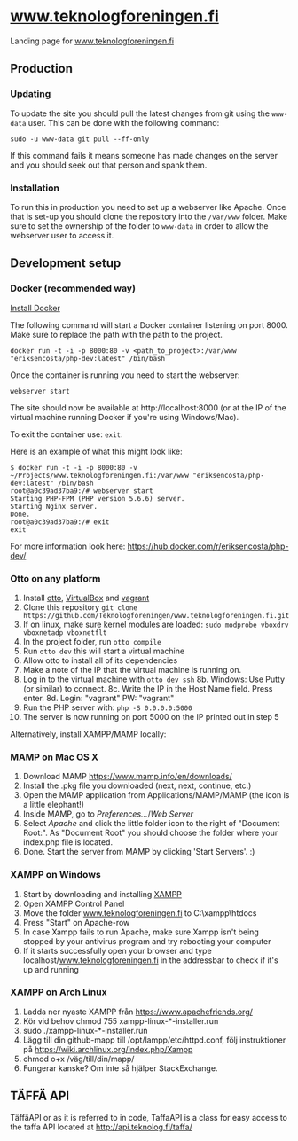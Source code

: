# www.teknologforeningen.fi
Landing page for www.teknologforeningen.fi

## Production

### Updating

To update the site you should pull the latest changes from git using the `www-data` user. This can be done with the following command:
```
sudo -u www-data git pull --ff-only
```

If this command fails it means someone has made changes on the server and you should seek out that person and spank them.

### Installation

To run this in production you need to set up a webserver like Apache. Once that is set-up you should clone the repository into the `/var/www` folder. Make sure to set the ownership of the folder to `www-data` in order to allow the webserver user to access it.

## Development setup

### Docker (recommended way)

[Install Docker](https://docs.docker.com/)

The following command will start a Docker container listening on port 8000. Make sure to replace the path with the path to the project.

```
docker run -t -i -p 8000:80 -v <path_to_project>:/var/www "eriksencosta/php-dev:latest" /bin/bash
```

Once the container is running you need to start the webserver:
```
webserver start
```

The site should now be available at http://localhost:8000 (or at the IP of the virtual machine running Docker if you're using Windows/Mac).

To exit the container use: `exit`.

Here is an example of what this might look like:

```
$ docker run -t -i -p 8000:80 -v ~/Projects/www.teknologforeningen.fi:/var/www "eriksencosta/php-dev:latest" /bin/bash
root@a0c39ad37ba9:/# webserver start
Starting PHP-FPM (PHP version 5.6.6) server.
Starting Nginx server.
Done.
root@a0c39ad37ba9:/# exit
exit
```

For more information look here: https://hub.docker.com/r/eriksencosta/php-dev/

### Otto on any platform

1. Install [otto](https://ottoproject.io/), [VirtualBox](https://www.virtualbox.org/) and [vagrant](https://www.vagrantup.com/)
2. Clone this repository `git clone https://github.com/Teknologforeningen/www.teknologforeningen.fi.git`
3. If on linux, make sure kernel modules are loaded: `sudo modprobe vboxdrv vboxnetadp vboxnetflt`
4. In the project folder, run `otto compile`
5. Run `otto dev` this will start a virtual machine
6. Allow otto to install all of its dependencies
7. Make a note of the IP that the virtual machine is running on.
8. Log in to the virtual machine with `otto dev ssh` 
    8b. Windows: Use Putty (or similar) to connect.
    8c. Write the IP in the Host Name field. Press enter.
    8d. Login: "vagrant" PW: "vagrant"
9. Run the PHP server with: `php -S 0.0.0.0:5000`
10. The server is now running on port 5000 on the IP printed out in step 5

Alternatively, install XAMPP/MAMP locally:

### MAMP on Mac OS X

1. Download MAMP https://www.mamp.info/en/downloads/
2. Install the .pkg file you downloaded (next, next, continue, etc.)
3. Open the MAMP application from Applications/MAMP/MAMP (the icon is a little elephant!)
4. Inside MAMP, go to *Preferences...*/*Web Server*
5. Select *Apache* and click the little folder icon to the right of "Document Root:". As "Document Root" you should choose the folder where your index.php file is located.
6. Done. Start the server from MAMP by clicking 'Start Servers'. :)


### XAMPP on Windows

1. Start by downloading and installing [XAMPP](https://www.apachefriends.org/index.html)
2. Open XAMPP Control Panel
3. Move the folder www.teknologforeningen.fi to C:\xampp\htdocs
4. Press "Start" on Apache-row
5. In case Xampp fails to run Apache, make sure Xampp isn't being stopped by your antivirus program and try rebooting your computer
6. If it starts successfully open your browser and type localhost/www.teknologforeningen.fi in the addressbar to check if it's up and running

### XAMPP on Arch Linux

1. Ladda ner nyaste XAMPP från https://www.apachefriends.org/
2. Kör vid behov chmod 755 xampp-linux-*-installer.run
3. sudo ./xampp-linux-*-installer.run
4. Lägg till din github-mapp till /opt/lampp/etc/httpd.conf, följ instruktioner på https://wiki.archlinux.org/index.php/Xampp
5. chmod o+x /väg/till/din/mapp/
6. Fungerar kanske? Om inte så hjälper StackExchange.

## TÄFFÄ API

TäffäAPI or as it is referred to in code, TaffaAPI is a class for easy
access to the taffa API located at http://api.teknolog.fi/taffa/